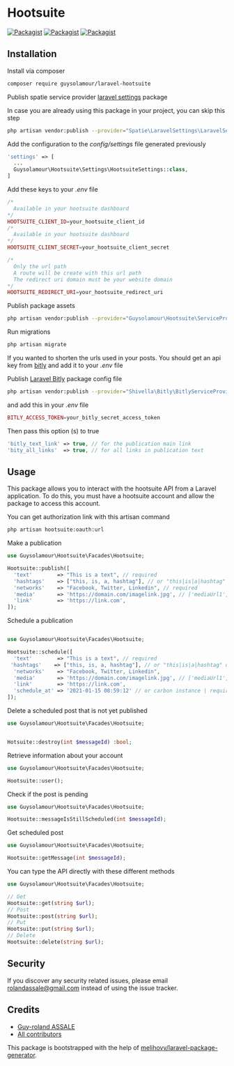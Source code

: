 # Hootsuite

[![Packagist](https://img.shields.io/packagist/v/guysolamour/laravel-hootsuite.svg)](https://packagist.org/packages/guysolamour/laravel-hootsuite)
[![Packagist](https://poser.pugx.org/guysolamour/laravel-hootsuite/d/total.svg)](https://packagist.org/packages/guysolamour/laravel-hootsuite)
[![Packagist](https://img.shields.io/packagist/l/guysolamour/laravel-hootsuite.svg)](https://packagist.org/packages/guysolamour/laravel-hootsuite)


## Installation

Install via composer

```bash
composer require guysolamour/laravel-hootsuite
```


Publish spatie service provider [laravel settings](https://github.com/spatie/laravel-settings) package

In case you are already using this package in your project, you can skip this step

```bash
php artisan vendor:publish --provider="Spatie\LaravelSettings\LaravelSettingsServiceProvider"
```

Add the configuration to the *config/settings* file generated previously

```php
'settings' => [
  ...
  Guysolamour\Hootsuite\Settings\HootsuiteSettings::class,
]
```

Add these keys to your *.env* file
```php
/*
  Available in your hootsuite dashboard
*/
HOOTSUITE_CLIENT_ID=your_hootsuite_client_id
/*
  Available in your hootsuite dashboard
*/
HOOTSUITE_CLIENT_SECRET=your_hootsuite_client_secret

/*
  Only the url path
  A route will be create with this url path
  The redirect uri domain must be your website domain
*/
HOOTSUITE_REDIRECT_URI=your_hootsuite_redirect_uri
```

Publish package assets

```bash
php artisan vendor:publish --provider="Guysolamour\Hootsuite\ServiceProvider"
```

Run migrations

```bash
php artisan migrate
```

If you wanted to shorten the urls used in your posts. You should get an api key from [bitly](https://dev.bitly.com) and add it to your *.env* file

Publish [Laravel Bitly](https://github.com/Shivella/laravel-bitly) package config file

```bash
php artisan vendor:publish --provider="Shivella\Bitly\BitlyServiceProvider"
```

and add this in your *.env* file

```php
BITLY_ACCESS_TOKEN=your_bitly_secret_access_token
```

Then pass this option (s) to true

```php
'bitly_text_link' => true, // for the publication main link
'bity_all_links'  => true, // for all links in publication text
```

## Usage

This package allows you to interact with the hootsuite API from a Laravel application. To do this, you must have a hootsuite account and allow the package to access this account.

You can  get authorization link with this artisan command

```bash
php artisan hootsuite:oauth:url
```

Make a publication

```php
use Guysolamour\Hootsuite\Facades\Hootsuite;

Hootsuite::publish([
  'text'        => "This is a text", // required
  'hashtags'    => ["this, is, a, hashtag"], // or "this|is|a|hashtag" or ['this', 'is', 'a', 'hashtag'] or "this,is,a,hashtag"
  'networks'    => "Facebook, Twitter, Linkedin", // required
  'media'       => 'https://domain.com/imagelink.jpg', // ['mediaUrl1', 'mediaUrl2']
  'link'        => 'https://link.com',
]);
```

Schedule a publication

```php

use Guysolamour\Hootsuite\Facades\Hootsuite;

Hootsuite::schedule([
  'text'        => "This is a text", // required
 'hashtags'    => ["this, is, a, hashtag"], // or "this|is|a|hashtag" or ['this', 'is', 'a', 'hashtag'] or "this,is,a,hashtag"
  'networks'    => "Facebook, Twitter, Linkedin",
  'media'       => 'https://domain.com/imagelink.jpg', // ['mediaUrl1', 'mediaUrl2']
  'link'        => 'https://link.com',
  'schedule_at' => '2021-01-15 08:59:12' // or carbon instance | required when schedule
]);
```

Delete a scheduled post that is not yet published

```php
use Guysolamour\Hootsuite\Facades\Hootsuite;


Hotsuite::destroy(int $messageId) :bool;
```

Retrieve information about your account

```php
use Guysolamour\Hootsuite\Facades\Hootsuite;

Hootsuite::user();
```

Check if the post is pending

```php
use Guysolamour\Hootsuite\Facades\Hootsuite;

Hootsuite::messageIsStillScheduled(int $messageId);
```

Get scheduled post

```php
use Guysolamour\Hootsuite\Facades\Hootsuite;

Hootsuite::getMessage(int $messageId);
```

You can type the API directly with these different methods

```php
use Guysolamour\Hootsuite\Facades\Hootsuite;

// Get
Hootsuite::get(string $url);
// Post
Hootsuite::post(string $url);
// Put
Hootsuite::put(string $url);
// Delete
Hootsuite::delete(string $url);
```

## Security

If you discover any security related issues, please email rolandassale@gmail.com
instead of using the issue tracker.

## Credits

- [Guy-roland ASSALE](https://github.com/guysolamour)
- [All contributors](https://github.com/guysolamour/hootsuite/graphs/contributors)

This package is bootstrapped with the help of
[melihovv/laravel-package-generator](https://github.com/melihovv/laravel-package-generator).
